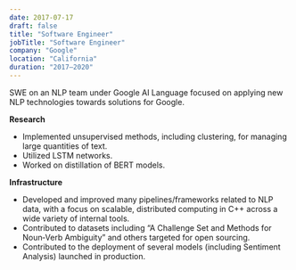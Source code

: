 ```yaml
---
date: 2017-07-17
draft: false
title: "Software Engineer"
jobTitle: "Software Engineer"
company: "Google"
location: "California"
duration: "2017–2020"
---
```


SWE on an NLP team under Google AI Language focused on applying new NLP technologies towards solutions for Google.

**Research**

- Implemented unsupervised methods, including clustering, for managing large quantities of text.
- Utilized LSTM networks.
- Worked on distillation of BERT models.

**Infrastructure**

- Developed and improved many pipelines/frameworks related to NLP data, with a focus on scalable, distributed computing in C++ across a wide variety of internal tools.
- Contributed to datasets including “A Challenge Set and Methods for Noun‑Verb Ambiguity” and others targeted for open sourcing.
- Contributed to the deployment of several models (including Sentiment Analysis) launched in production.

